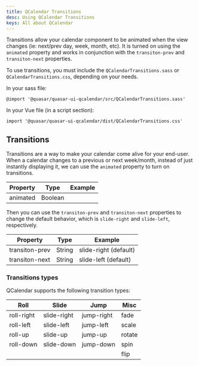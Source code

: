 ```yaml
---
title: QCalendar Transitions
desc: Using QCalendar Transitions
keys: All about QCalendar
---
```


Transitions allow your calendar component to be animated when the view changes (ie: next/prev day, week, month, etc). It is turned on using the `animated` property and works in conjunction with the `transiton-prev` and `transiton-next` properties.

To use transitions, you must include the `QCalendarTransitions.sass` or `QCalendarTransitions.css`, depending on your needs.

In your sass file:
```
@import '@quasar/quasar-ui-qcalendar/src/QCalendarTransitions.sass'
```

In your Vue file (in a script section):
```
import '@quasar/quasar-ui-qcalendar/dist/QCalendarTransitions.css'
```

## Transitions

Transitions are a way to make your calendar come alive for your end-user. When a calendar changes to a previous or next week/month, instead of just instantly displaying it, we can use the `animated` property to turn on transitions.

| Property | Type           | Example      |
| -------  | -------------- | -----------  |
| animated | Boolean        |              |

Then you can use the `transiton-prev` and `transiton-next` properties to change the default behavior, which is `slide-right` and `slide-left`, respectively.

| Property | Type           | Example      |
| -------  | -------------- | -----------  |
| transiton-prev | String   | slide-right (default) |
| transiton-next | String   | slide-left (default)  |

### Transitions types

QCalendar supports the following transition types:

| Roll       | Slide       | Jump       | Misc   |
| ----       | ----        | ----       | ----   |
| roll-right | slide-right | jump-right | fade   |
| roll-left  | slide-left  | jump-left  | scale  |
| roll-up    | slide-up    | jump-up    | rotate |
| roll-down  | slide-down  | jump-down  | spin   |
|            |             |            | flip   |
